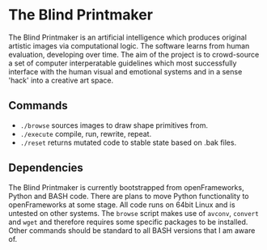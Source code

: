 # The Blind Printmaker

The Blind Printmaker is an artificial intelligence which produces original artistic images via computational logic. The software learns from human evaluation, developing over time. The aim of the project is to crowd-source a set of computer interperatable guidelines which most successfully interface with the human visual and emotional systems and in a sense 'hack' into a creative art space.

## Commands
- ```./browse``` sources images to draw shape primitives from.
- ```./execute``` compile, run, rewrite, repeat.
- ```./reset``` returns mutated code to stable state based on .bak files.

## Dependencies
The Blind Printmaker is currently bootstrapped from openFrameworks, Python and BASH code. There are plans to move Python functionality to openFrameworks at some stage.
All code runs on 64bit Linux and is untested on other systems.
The ```browse``` script makes use of ```avconv```, ```convert``` and ```wget``` and therefore requires some specific packages to be installed. Other commands should be standard to all BASH versions that I am aware of.


